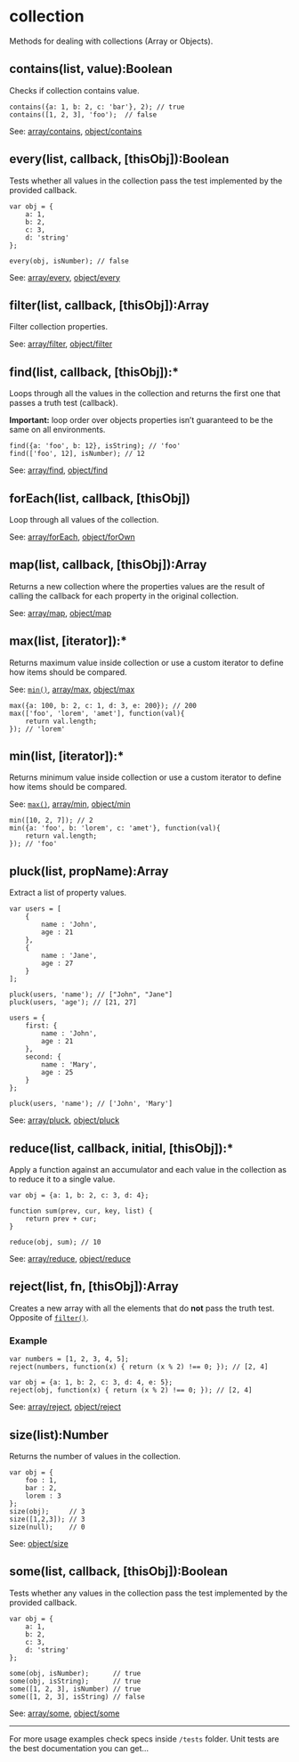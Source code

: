 collection
==========

Methods for dealing with collections (Array or Objects).

contains(list, value):Boolean
-----------------------------

Checks if collection contains value.

    contains({a: 1, b: 2, c: 'bar'}, 2); // true
    contains([1, 2, 3], 'foo');  // false

See: [array/contains](array.html#contains), [object/contains](object.html#contains)

every(list, callback, \[thisObj\]):Boolean
------------------------------------------

Tests whether all values in the collection pass the test implemented by the provided callback.

    var obj = {
        a: 1,
        b: 2,
        c: 3,
        d: 'string'
    };

    every(obj, isNumber); // false

See: [array/every](array.html#every), [object/every](object.html#every)

filter(list, callback, \[thisObj\]):Array
-----------------------------------------

Filter collection properties.

See: [array/filter](array.html#filter), [object/filter](object.html#filter)

find(list, callback, \[thisObj\]):\*
------------------------------------

Loops through all the values in the collection and returns the first one that passes a truth test (callback).

**Important:** loop order over objects properties isn’t guaranteed to be the same on all environments.

    find({a: 'foo', b: 12}, isString); // 'foo'
    find(['foo', 12], isNumber); // 12

See: [array/find](array.html#find), [object/find](object.html#find)

forEach(list, callback, \[thisObj\])
------------------------------------

Loop through all values of the collection.

See: [array/forEach](array.html#forEach), [object/forOwn](object.html#forOwn)

map(list, callback, \[thisObj\]):Array
--------------------------------------

Returns a new collection where the properties values are the result of calling the callback for each property in the original collection.

See: [array/map](array.html#map), [object/map](object.html#map)

max(list, \[iterator\]):\*
--------------------------

Returns maximum value inside collection or use a custom iterator to define how items should be compared.

See: [`min()`](#min), [array/max](array.html#max), [object/max](object.html#max)

    max({a: 100, b: 2, c: 1, d: 3, e: 200}); // 200
    max(['foo', 'lorem', 'amet'], function(val){
        return val.length;
    }); // 'lorem'

min(list, \[iterator\]):\*
--------------------------

Returns minimum value inside collection or use a custom iterator to define how items should be compared.

See: [`max()`](#max), [array/min](array.html#min), [object/min](object.html#min)

    min([10, 2, 7]); // 2
    min({a: 'foo', b: 'lorem', c: 'amet'}, function(val){
        return val.length;
    }); // 'foo'

pluck(list, propName):Array
---------------------------

Extract a list of property values.

    var users = [
        {
            name : 'John',
            age : 21
        },
        {
            name : 'Jane',
            age : 27
        }
    ];

    pluck(users, 'name'); // ["John", "Jane"]
    pluck(users, 'age'); // [21, 27]

    users = {
        first: {
            name : 'John',
            age : 21
        },
        second: {
            name : 'Mary',
            age : 25
        }
    };

    pluck(users, 'name'); // ['John', 'Mary']

See: [array/pluck](array.html#pluck), [object/pluck](object.html#pluck)

reduce(list, callback, initial, \[thisObj\]):\*
-----------------------------------------------

Apply a function against an accumulator and each value in the collection as to reduce it to a single value.

    var obj = {a: 1, b: 2, c: 3, d: 4};

    function sum(prev, cur, key, list) {
        return prev + cur;
    }

    reduce(obj, sum); // 10

See: [array/reduce](array.html#reduce), [object/reduce](object.html#reduce)

reject(list, fn, \[thisObj\]):Array
-----------------------------------

Creates a new array with all the elements that do **not** pass the truth test. Opposite of [`filter()`](#filter).

### Example

    var numbers = [1, 2, 3, 4, 5];
    reject(numbers, function(x) { return (x % 2) !== 0; }); // [2, 4]

    var obj = {a: 1, b: 2, c: 3, d: 4, e: 5};
    reject(obj, function(x) { return (x % 2) !== 0; }); // [2, 4]

See: [array/reject](array.html#reject), [object/reject](object.html#reject)

size(list):Number
-----------------

Returns the number of values in the collection.

    var obj = {
        foo : 1,
        bar : 2,
        lorem : 3
    };
    size(obj);     // 3
    size([1,2,3]); // 3
    size(null);    // 0

See: [object/size](object.html#size)

some(list, callback, \[thisObj\]):Boolean
-----------------------------------------

Tests whether any values in the collection pass the test implemented by the provided callback.

    var obj = {
        a: 1,
        b: 2,
        c: 3,
        d: 'string'
    };

    some(obj, isNumber);      // true
    some(obj, isString);      // true
    some([1, 2, 3], isNumber) // true
    some([1, 2, 3], isString) // false

See: [array/some](array.html#some), [object/some](object.html#some)

------------------------------------------------------------------------

For more usage examples check specs inside `/tests` folder. Unit tests are the best documentation you can get…
